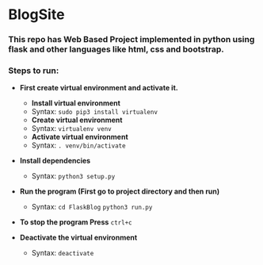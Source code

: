 # BlogSite

### This repo has Web Based Project implemented in python using flask and other languages like html, css and bootstrap.  

### Steps to run:

   -   **First create virtual environment and activate it.**
         - **Install virtual environment**
         - Syntax: ``` sudo pip3 install virtualenv ```  
         - **Create virtual environment**
          - Syntax: ``` virtualenv venv ```
         - **Activate virtual environment**
          - Syntax: ``` . venv/bin/activate ```
   
   -   **Install dependencies**
         - Syntax: ``` python3 setup.py ```
    
   -  **Run the program (First go to project directory and then run)**  
         - Syntax: ``` cd FlaskBlog ```
                   ``` python3 run.py ```
            
   -   **To stop the program Press** ```ctrl+c```
    
   -   **Deactivate the virtual environment**
         - Syntax: ``` deactivate ```  
